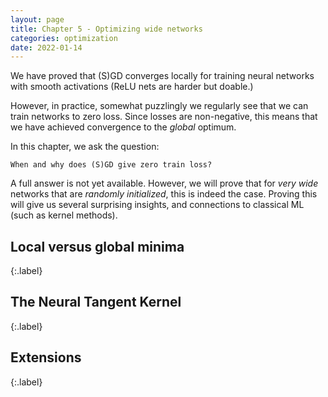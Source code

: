```yaml
---
layout: page
title: Chapter 5 - Optimizing wide networks
categories: optimization
date: 2022-01-14
---
```


We have proved that (S)GD converges locally for training neural networks with smooth activations (ReLU nets are harder but doable.)

However, in practice, somewhat puzzlingly we regularly see that we can train networks to zero loss. Since losses are non-negative, this means that we have achieved convergence to the *global* optimum.

In this chapter, we ask the question:

```
When and why does (S)GD give zero train loss?
```

A full answer is not yet available. However, we will prove that for *very wide* networks that are *randomly initialized*, this is indeed the case. Proving this will give us several surprising insights, and connections to classical ML (such as kernel methods).

## Local versus global minima
{:.label}


## The Neural Tangent Kernel
{:.label}

## Extensions
{:.label}
